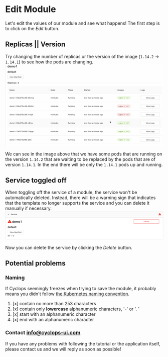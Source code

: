 # Edit Module
Let's edit the values of our module and see what happens! The first step is to click on the _Edit_ button.

## Replicas || Version
Try changing the number of replicas or the version of the image (`1.14.2` -> `1.14.1`) to see how the pods are changing.
![Pods Version Change](../../../static/img/demo/pods_version_change.png?raw=true "Pods Version Change")

We can see in the image above that we have some pods that are running on the version `1.14.2` that are waiting to be 
replaced by the pods that are of version `1.14.1`. In the end there will be only the `1.14.1` pods up and running.

## Service toggled off
When toggling off the service of a module, the service won't be automatically deleted. Instead, there will be a warning
sign that indicates that the template no longer supports the service and you can delete it manually if necessary.
![Service Toggled Off](../../../static/img/demo/service_toggled_off.png?raw=true "Service Toggled Off")

Now you can delete the service by clicking the _Delete_ button.

## Potential problems
### Naming
If Cyclops seemingly freezes when trying to save the module, it probably means you didn't follow [the Kubernetes naming
convention](https://kubernetes.io/docs/concepts/overview/working-with-objects/names/).

1. [x] contain no more than 253 characters
2. [x] contain only **lowercase** alphanumeric characters, '-' or '. '
3. [x] start with an alphanumeric character
4. [x] end with an alphanumeric character

### Contact info@cyclops-ui.com
If you have any problems with following the tutorial or the application itself, please contact us and we will reply as
soon as possible!